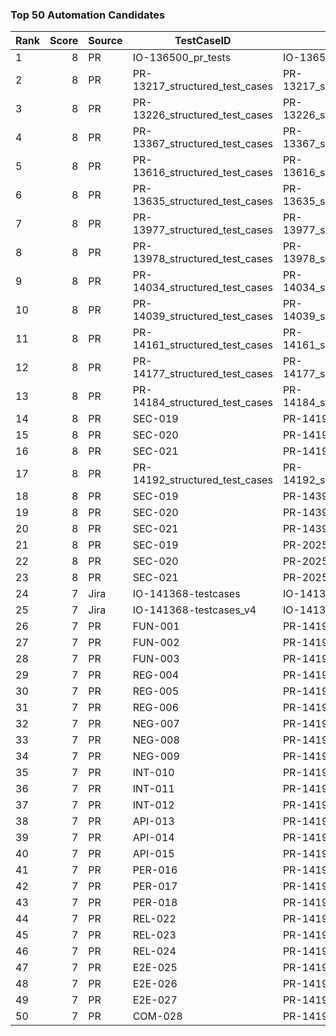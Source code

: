 ### Top 50 Automation Candidates

Rank | Score | Source | TestCaseID | File | Layer | Component
---|---:|---|---|---|---|---
1 | 8 | PR | IO-136500_pr_tests | IO-136500_pr_tests.md | BE | core
2 | 8 | PR | PR-13217_structured_test_cases | PR-13217_structured_test_cases.md | UI | core
3 | 8 | PR | PR-13226_structured_test_cases | PR-13226_structured_test_cases.md | BE | core
4 | 8 | PR | PR-13367_structured_test_cases | PR-13367_structured_test_cases.md | BE | core
5 | 8 | PR | PR-13616_structured_test_cases | PR-13616_structured_test_cases.md | UI | core
6 | 8 | PR | PR-13635_structured_test_cases | PR-13635_structured_test_cases.md | BE | core
7 | 8 | PR | PR-13977_structured_test_cases | PR-13977_structured_test_cases.md | UI | core
8 | 8 | PR | PR-13978_structured_test_cases | PR-13978_structured_test_cases.md | BE | core
9 | 8 | PR | PR-14034_structured_test_cases | PR-14034_structured_test_cases.md | BE | core
10 | 8 | PR | PR-14039_structured_test_cases | PR-14039_structured_test_cases.md | UI | core
11 | 8 | PR | PR-14161_structured_test_cases | PR-14161_structured_test_cases.md | BE | core
12 | 8 | PR | PR-14177_structured_test_cases | PR-14177_structured_test_cases.md | UI | core
13 | 8 | PR | PR-14184_structured_test_cases | PR-14184_structured_test_cases.md | UI | core
14 | 8 | PR | SEC-019 | PR-14192.md | BE | core
15 | 8 | PR | SEC-020 | PR-14192.md | BE | core
16 | 8 | PR | SEC-021 | PR-14192.md | BE | core
17 | 8 | PR | PR-14192_structured_test_cases | PR-14192_structured_test_cases.md | BE | core
18 | 8 | PR | SEC-019 | PR-143929.md | BE | core
19 | 8 | PR | SEC-020 | PR-143929.md | BE | core
20 | 8 | PR | SEC-021 | PR-143929.md | BE | core
21 | 8 | PR | SEC-019 | PR-2025.md | BE | core
22 | 8 | PR | SEC-020 | PR-2025.md | BE | core
23 | 8 | PR | SEC-021 | PR-2025.md | BE | core
24 | 7 | Jira | IO-141368-testcases | IO-141368-testcases.md | UI | core
25 | 7 | Jira | IO-141368-testcases_v4 | IO-141368-testcases_v4.md | UI | core
26 | 7 | PR | FUN-001 | PR-14192.md | BE | core
27 | 7 | PR | FUN-002 | PR-14192.md | BE | core
28 | 7 | PR | FUN-003 | PR-14192.md | BE | core
29 | 7 | PR | REG-004 | PR-14192.md | BE | core
30 | 7 | PR | REG-005 | PR-14192.md | BE | core
31 | 7 | PR | REG-006 | PR-14192.md | BE | core
32 | 7 | PR | NEG-007 | PR-14192.md | BE | core
33 | 7 | PR | NEG-008 | PR-14192.md | BE | core
34 | 7 | PR | NEG-009 | PR-14192.md | BE | core
35 | 7 | PR | INT-010 | PR-14192.md | BE | core
36 | 7 | PR | INT-011 | PR-14192.md | BE | core
37 | 7 | PR | INT-012 | PR-14192.md | BE | core
38 | 7 | PR | API-013 | PR-14192.md | API | core
39 | 7 | PR | API-014 | PR-14192.md | API | core
40 | 7 | PR | API-015 | PR-14192.md | API | core
41 | 7 | PR | PER-016 | PR-14192.md | BE | core
42 | 7 | PR | PER-017 | PR-14192.md | BE | core
43 | 7 | PR | PER-018 | PR-14192.md | BE | core
44 | 7 | PR | REL-022 | PR-14192.md | BE | core
45 | 7 | PR | REL-023 | PR-14192.md | BE | core
46 | 7 | PR | REL-024 | PR-14192.md | BE | core
47 | 7 | PR | E2E-025 | PR-14192.md | BE | core
48 | 7 | PR | E2E-026 | PR-14192.md | BE | core
49 | 7 | PR | E2E-027 | PR-14192.md | BE | core
50 | 7 | PR | COM-028 | PR-14192.md | BE | core
